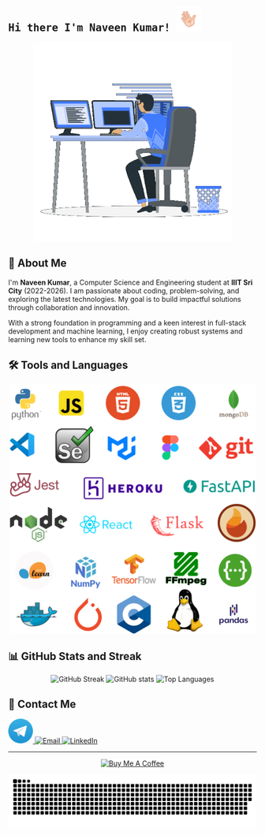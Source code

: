 <h2><samp>Hi there I'm Naveen Kumar!
  <img src="images/giphy.gif" width="50"></samp></h2>

<div align="center">
  <img src="https://raw.githubusercontent.com/Ns-AnoNymouS/Ns-AnoNymouS/main/images/cool.gif" alt="Cool Animated GIF" style="max-width: 80%">
</div>

## 🌟 About Me
  <p>
      I'm <strong>Naveen Kumar</strong>, a Computer Science and Engineering student at <strong>IIIT Sri City</strong> (2022-2026). 
      I am passionate about coding, problem-solving, and exploring the latest technologies. My goal is to build impactful solutions 
      through collaboration and innovation.
    </p>
    <p>
      With a strong foundation in programming and a keen interest in full-stack development and machine learning, 
      I enjoy creating robust systems and learning new tools to enhance my skill set.
    </p>

## 🛠️ Tools and Languages 

<p align="center"> 
  <img alt="Tools and Languages" src="https://raw.githubusercontent.com/Ns-AnoNymouS/Ns-AnoNymouS/main/images/skills.png" width="500px">
</p>


## 📊 GitHub Stats and Streak

<p align="center">
  <img alt="GitHub Streak" src="https://github-readme-streak-stats.herokuapp.com?user=Ns-AnoNymouS&theme=dark&ring=fb4362&fire=fb4362&currStreakNum=fb4362&currStreakLabel=fb4362&hide_border=true" />
  <img alt="GitHub stats" src="https://github-readme-stats.vercel.app/api?username=Ns-AnoNymouS&hide_border=true&show_icons=true&bg_color=151515&title_color=fb4362&icon_color=fb4362&text_bold=false&text_color=9e9e9e" />
  <img alt="Top Languages" src="https://github-readme-stats.vercel.app/api/top-langs/?username=Ns-AnoNymouS&layout=compact&theme=dark&bg_color=151515&title_color=fb4362&text_color=9e9e9e&hide_border=true" width="400px" />
</p>

## 💬 Contact Me

<a href="https://telegram.dog/Ns_AnoNymouS">
  <img alt="Telegram" src="./images/Telegram.webp" width="50">
</a>
<a href="mailto:lankotunaveen@gmail.com">
  <img src="https://img.icons8.com/color/48/000000/gmail-new.png" alt="Email" width="50">
</a>
<a href="https://www.linkedin.com/in/naveen-kumar-lankotu">
  <img src="https://img.icons8.com/color/48/000000/linkedin.png" alt="LinkedIn" width="50">
</a>


---

<p align="center">
  <a href="https://www.buymeacoffee.com/NaveenKumarL" target="_blank">
    <img src="https://cdn.buymeacoffee.com/buttons/v2/default-red.png" alt="Buy Me A Coffee" width="150">
  </a>
</p>

<picture>
  <source media="(prefers-color-scheme: dark)" srcset="https://raw.githubusercontent.com/Ns-AnoNymouS/Ns-AnoNymouS/output/github-contribution-grid-snake-dark.svg">
  <source media="(prefers-color-scheme: light)" srcset="https://raw.githubusercontent.com/Ns-AnoNymouS/Ns-AnoNymouS/output/github-contribution-grid-snake.svg">
  <img alt="github contribution grid snake animation" src="https://raw.githubusercontent.com/Ns-AnoNymouS/Ns-AnoNymouS/output/github-contribution-grid-snake.svg">
</picture>
